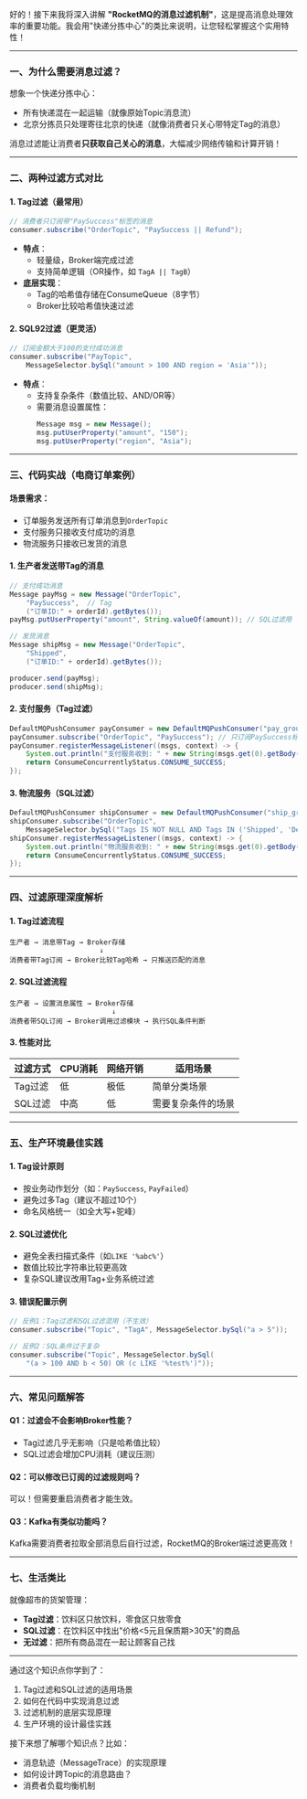 好的！接下来我将深入讲解 **"RocketMQ的消息过滤机制"**，这是提高消息处理效率的重要功能。我会用"快递分拣中心"的类比来说明，让您轻松掌握这个实用特性！

---

### 一、为什么需要消息过滤？
想象一个快递分拣中心：
- 所有快递混在一起运输（就像原始Topic消息流）
- 北京分拣员只处理寄往北京的快递（就像消费者只关心带特定Tag的消息）

消息过滤能让消费者**只获取自己关心的消息**，大幅减少网络传输和计算开销！

---

### 二、两种过滤方式对比
#### 1. Tag过滤（最常用）
```java
// 消费者只订阅带"PaySuccess"标签的消息
consumer.subscribe("OrderTopic", "PaySuccess || Refund");
```
- **特点**：
  - 轻量级，Broker端完成过滤
  - 支持简单逻辑（OR操作，如 `TagA || TagB`）
- **底层实现**：
  - Tag的哈希值存储在ConsumeQueue（8字节）
  - Broker比较哈希值快速过滤

#### 2. SQL92过滤（更灵活）
```java
// 订阅金额大于100的支付成功消息
consumer.subscribe("PayTopic", 
    MessageSelector.bySql("amount > 100 AND region = 'Asia'"));
```
- **特点**：
  - 支持复杂条件（数值比较、AND/OR等）
  - 需要消息设置属性：
    ```java
    Message msg = new Message();
    msg.putUserProperty("amount", "150");
    msg.putUserProperty("region", "Asia");
    ```

---

### 三、代码实战（电商订单案例）
#### 场景需求：
- 订单服务发送所有订单消息到`OrderTopic`
- 支付服务只接收支付成功的消息
- 物流服务只接收已发货的消息

#### 1. 生产者发送带Tag的消息
```java
// 支付成功消息
Message payMsg = new Message("OrderTopic", 
    "PaySuccess",  // Tag
    ("订单ID:" + orderId).getBytes());
payMsg.putUserProperty("amount", String.valueOf(amount)); // SQL过滤用

// 发货消息
Message shipMsg = new Message("OrderTopic", 
    "Shipped", 
    ("订单ID:" + orderId).getBytes());

producer.send(payMsg);
producer.send(shipMsg);
```

#### 2. 支付服务（Tag过滤）
```java
DefaultMQPushConsumer payConsumer = new DefaultMQPushConsumer("pay_group");
payConsumer.subscribe("OrderTopic", "PaySuccess"); // 只订阅PaySuccess标签
payConsumer.registerMessageListener((msgs, context) -> {
    System.out.println("支付服务收到: " + new String(msgs.get(0).getBody()));
    return ConsumeConcurrentlyStatus.CONSUME_SUCCESS;
});
```

#### 3. 物流服务（SQL过滤）
```java
DefaultMQPushConsumer shipConsumer = new DefaultMQPushConsumer("ship_group");
shipConsumer.subscribe("OrderTopic", 
    MessageSelector.bySql("Tags IS NOT NULL AND Tags IN ('Shipped', 'Delivered')"));
shipConsumer.registerMessageListener((msgs, context) -> {
    System.out.println("物流服务收到: " + new String(msgs.get(0).getBody()));
    return ConsumeConcurrentlyStatus.CONSUME_SUCCESS;
});
```

---

### 四、过滤原理深度解析
#### 1. Tag过滤流程
```
生产者 → 消息带Tag → Broker存储
                      ↓
消费者带Tag订阅 → Broker比较Tag哈希 → 只推送匹配的消息
```

#### 2. SQL过滤流程
```
生产者 → 设置消息属性 → Broker存储
                         ↓ 
消费者带SQL订阅 → Broker调用过滤模块 → 执行SQL条件判断
```

#### 3. 性能对比
| 过滤方式 | CPU消耗 | 网络开销 | 适用场景 |
|---------|--------|---------|---------|
| Tag过滤 | 低 | 极低 | 简单分类场景 |
| SQL过滤 | 中高 | 低 | 需要复杂条件的场景 |

---

### 五、生产环境最佳实践
#### 1. Tag设计原则
- 按业务动作划分（如：`PaySuccess`, `PayFailed`）
- 避免过多Tag（建议不超过10个）
- 命名风格统一（如全大写+驼峰）

#### 2. SQL过滤优化
- 避免全表扫描式条件（如`LIKE '%abc%'`）
- 数值比较比字符串比较更高效
- 复杂SQL建议改用Tag+业务系统过滤

#### 3. 错误配置示例
```java
// 反例1：Tag过滤和SQL过滤混用（不生效）
consumer.subscribe("Topic", "TagA", MessageSelector.bySql("a > 5"));

// 反例2：SQL条件过于复杂
consumer.subscribe("Topic", MessageSelector.bySql(
    "(a > 100 AND b < 50) OR (c LIKE '%test%')"));
```

---

### 六、常见问题解答
#### Q1：过滤会不会影响Broker性能？
- Tag过滤几乎无影响（只是哈希值比较）
- SQL过滤会增加CPU消耗（建议压测）

#### Q2：可以修改已订阅的过滤规则吗？
可以！但需要重启消费者才能生效。

#### Q3：Kafka有类似功能吗？
Kafka需要消费者拉取全部消息后自行过滤，RocketMQ的Broker端过滤更高效！

---

### 七、生活类比
就像超市的货架管理：
- **Tag过滤**：饮料区只放饮料，零食区只放零食
- **SQL过滤**：在饮料区中找出"价格<5元且保质期>30天"的商品
- **无过滤**：把所有商品混在一起让顾客自己找

---

通过这个知识点你学到了：
1. Tag过滤和SQL过滤的适用场景
2. 如何在代码中实现消息过滤
3. 过滤机制的底层实现原理
4. 生产环境的设计最佳实践

接下来想了解哪个知识点？比如：
- 消息轨迹（MessageTrace）的实现原理
- 如何设计跨Topic的消息路由？
- 消费者负载均衡机制
